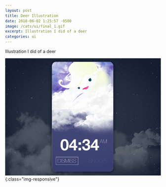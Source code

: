```yaml
---
layout: post
title: Deer Illustration
date: 2018-06-02 1:25:57 -0500
image: /cats/ui/final_1.gif
excerpt: Illustration I did of a deer
categories: ui
---
```


Illustration I did of a deer

![image-title-here](/assets/img/cats/ui/final_1.gif){:class="img-responsive"}

